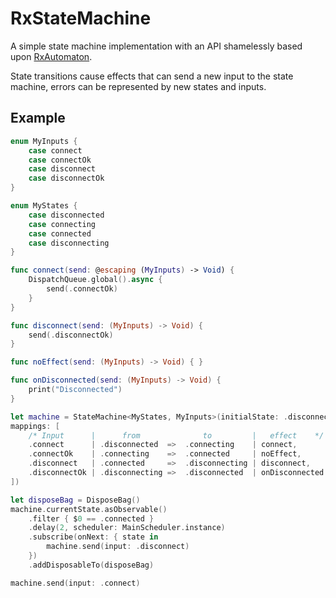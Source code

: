 # RxStateMachine

A simple state machine implementation with an API shamelessly based upon [RxAutomaton](https://github.com/inamiy/RxAutomaton).

State transitions cause effects that can send a new input to the state machine, errors can be represented by new states and inputs.

## Example

```swift
enum MyInputs {
    case connect
    case connectOk
    case disconnect
    case disconnectOk
}

enum MyStates {
    case disconnected
    case connecting
    case connected
    case disconnecting
}

func connect(send: @escaping (MyInputs) -> Void) {
    DispatchQueue.global().async {
        send(.connectOk)
    }
}

func disconnect(send: (MyInputs) -> Void) {
    send(.disconnectOk)
}

func noEffect(send: (MyInputs) -> Void) { }

func onDisconnected(send: (MyInputs) -> Void) {
    print("Disconnected")
}

let machine = StateMachine<MyStates, MyInputs>(initialState: .disconnected,
mappings: [
    /* Input      |      from              to         |   effect    */
    .connect      | .disconnected  =>  .connecting    | connect,
    .connectOk    | .connecting    =>  .connected     | noEffect,
    .disconnect   | .connected     =>  .disconnecting | disconnect,
    .disconnectOk | .disconnecting =>  .disconnected  | onDisconnected
])

let disposeBag = DisposeBag()
machine.currentState.asObservable()
    .filter { $0 == .connected }
    .delay(2, scheduler: MainScheduler.instance)
    .subscribe(onNext: { state in
        machine.send(input: .disconnect)
    })
    .addDisposableTo(disposeBag)

machine.send(input: .connect)
```
